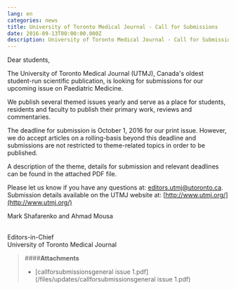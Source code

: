 ```yaml
---
lang: en
categories: news
title: University of Toronto Medical Journal - Call for Submissions
date: 2016-09-13T00:00:00.000Z
description: University of Toronto Medical Journal - Call for Submissions
---
```


Dear students,

The University of Toronto Medical Journal (UTMJ), Canada's oldest student-run scientific publication, is looking for submissions for our upcoming issue on Paediatric Medicine.

We publish several themed issues yearly and serve as a place for students, residents and faculty to publish their primary work, reviews and commentaries.

The deadline for submission is October 1, 2016 for our print issue. However, we do accept articles on a rolling-basis beyond this deadline and submissions are not restricted to theme-related topics in order to be published.

A description of the theme, details for submission and relevant deadlines can be found in the attached PDF file.

Please let us know if you have any questions at: [editors.utmj@utoronto.ca](javascript:void(location.href='mailto:'+String.fromCharCode(101,100,105,116,111,114,115,46,117,116,109,106,64,117,116,111,114,111,110,116,111,46,99,97))). Submission details available on the UTMJ website at: [http://www.utmj.org/](http://www.utmj.org/)

Mark Shafarenko and Ahmad Mousa

<br>Editors-in-Chief
<br>University of Toronto Medical Journal

> ####**Attachments**
> - [callforsubmissionsgeneral issue 1.pdf](/files/updates/callforsubmissionsgeneral issue 1.pdf)